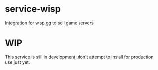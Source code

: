 # service-wisp
Integration for wisp.gg to sell game servers

# WIP
This service is still in development, don't attempt to install for production use just yet.
